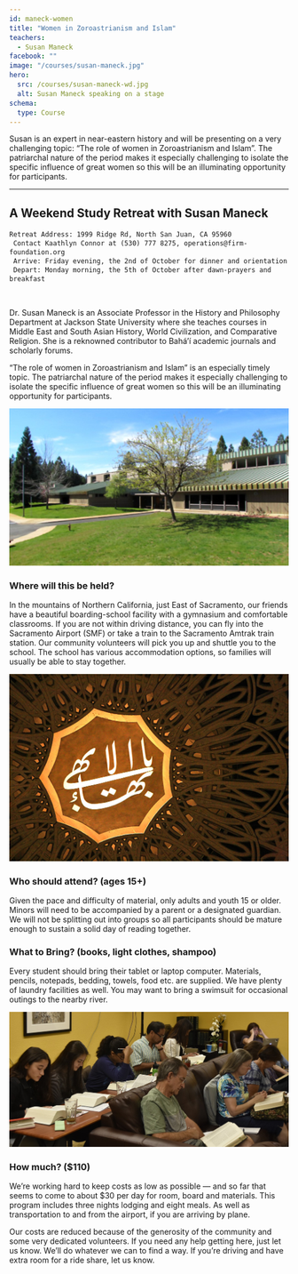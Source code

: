 ```yaml
---
id: maneck-women
title: "Women in Zoroastrianism and Islam"
teachers:
  - Susan Maneck
facebook: ""
image: "/courses/susan-maneck.jpg"
hero:
  src: /courses/susan-maneck-wd.jpg
  alt: Susan Maneck speaking on a stage
schema:
  type: Course
---
```


Susan is an expert in near-eastern history and will be presenting on a very challenging topic: “The role of women in Zoroastrianism and Islam”. The patriarchal nature of the period makes it especially challenging to isolate the specific influence of great women so this will be an illuminating opportunity for participants.


---

## A Weekend Study Retreat with Susan Maneck

```
Retreat Address: 1999 Ridge Rd, North San Juan, CA 95960
 Contact Kaathlyn Connor at (530) 777 8275, operations@firm-foundation.org
 Arrive: Friday evening, the 2nd of October for dinner and orientation
 Depart: Monday morning, the 5th of October after dawn-prayers and breakfast
```

<br>


Dr. Susan Maneck is an Associate Professor in the History and Philosophy Department at Jackson State University where she teaches courses in Middle East and South Asian History, World Civilization, and Comparative Religion. She is a reknowned contributor to Bahá’í academic journals and scholarly forums.

“The role of women in Zoroastrianism and Islam” is an especially timely topic. The patriarchal nature of the period makes it especially challenging to isolate the specific influence of great women so this will be an illuminating opportunity for participants.



![school front](/courses/school-front2.jpg#floater)
### Where will this be held?

In the mountains of Northern California, just East of Sacramento, our friends have a beautiful boarding-school facility with a gymnasium and comfortable classrooms. If you are not within driving distance, you can fly into the Sacramento Airport (SMF) or take a train to the Sacramento Amtrak train station. Our community volunteers will pick you up and shuttle you to the school. The school has various accommodation options, so families will usually be able to stay together.



![the Bab's haykal](/courses/temple-wilmette.jpg#floater2)
### Who should attend? (ages 15+)

Given the pace and difficulty of material, only adults and youth 15 or older. Minors will need to be accompanied by a parent or a designated guardian. We will not be splitting out into groups so all participants should be mature enough to sustain a solid day of reading together.



### What to Bring? (books, light clothes, shampoo)

Every student should bring their tablet or laptop computer. Materials, pencils, notepads, bedding, towels, food etc. are supplied. We have plenty of laundry facilities as well. You may want to bring a swimsuit for occasional outings to the nearby river.


![participants](/db-challenge/db-banner-2019.jpg#floater)

### How much? ($110)

We’re working hard to keep costs as low as possible — and so far that seems to come to about $30 per day for room, board and materials. This program includes three nights lodging and eight meals. As well as transportation to and from the airport, if you are arriving by plane.

Our costs are reduced because of the generosity of the community and some very dedicated volunteers. If you need any help getting here, just let us know. We’ll do whatever we can to find a way. If you’re driving and have extra room for a ride share, let us know.

<br><br><br><br>
